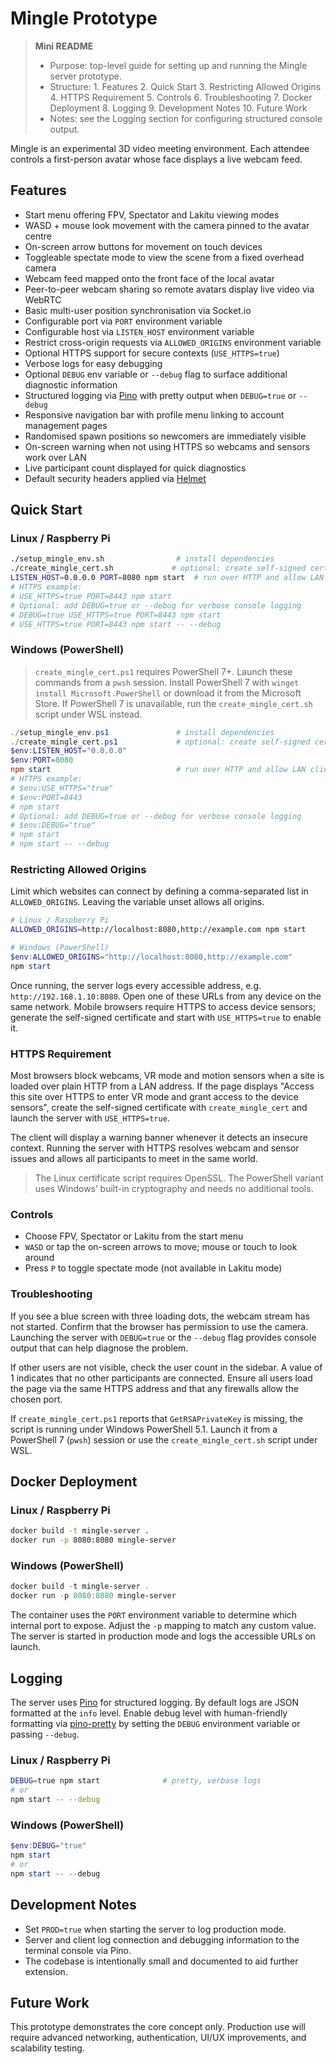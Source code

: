 # Mingle Prototype

> **Mini README**
> - Purpose: top-level guide for setting up and running the Mingle server prototype.
> - Structure: 1. Features 2. Quick Start 3. Restricting Allowed Origins 4. HTTPS Requirement 5. Controls 6. Troubleshooting 7. Docker Deployment 8. Logging 9. Development Notes 10. Future Work
> - Notes: see the Logging section for configuring structured console output.

Mingle is an experimental 3D video meeting environment. Each attendee controls a
first-person avatar whose face displays a live webcam feed.

## Features
- Start menu offering FPV, Spectator and Lakitu viewing modes
- WASD + mouse look movement with the camera pinned to the avatar centre
- On-screen arrow buttons for movement on touch devices
- Toggleable spectate mode to view the scene from a fixed overhead camera
- Webcam feed mapped onto the front face of the local avatar
- Peer-to-peer webcam sharing so remote avatars display live video via WebRTC
- Basic multi-user position synchronisation via Socket.io
- Configurable port via `PORT` environment variable
- Configurable host via `LISTEN_HOST` environment variable
- Restrict cross-origin requests via `ALLOWED_ORIGINS` environment variable
- Optional HTTPS support for secure contexts (`USE_HTTPS=true`)
- Verbose logs for easy debugging
- Optional `DEBUG` env variable or `--debug` flag to surface additional diagnostic information
- Structured logging via [Pino](https://github.com/pinojs/pino) with pretty output when `DEBUG=true` or `--debug`
- Responsive navigation bar with profile menu linking to account management pages
- Randomised spawn positions so newcomers are immediately visible
- On-screen warning when not using HTTPS so webcams and sensors work over LAN
- Live participant count displayed for quick diagnostics
- Default security headers applied via [Helmet](https://helmetjs.github.io/)

## Quick Start

### Linux / Raspberry Pi
```bash
./setup_mingle_env.sh                # install dependencies
./create_mingle_cert.sh             # optional: create self-signed cert
LISTEN_HOST=0.0.0.0 PORT=8080 npm start  # run over HTTP and allow LAN clients
# HTTPS example:
# USE_HTTPS=true PORT=8443 npm start
# Optional: add DEBUG=true or --debug for verbose console logging
# DEBUG=true USE_HTTPS=true PORT=8443 npm start
# USE_HTTPS=true PORT=8443 npm start -- --debug
```

### Windows (PowerShell)
> `create_mingle_cert.ps1` requires PowerShell 7+. Launch these commands from a
> `pwsh` session. Install PowerShell 7 with `winget install Microsoft.PowerShell`
> or download it from the Microsoft Store. If PowerShell 7 is unavailable,
> run the `create_mingle_cert.sh` script under WSL instead.
```powershell
./setup_mingle_env.ps1               # install dependencies
./create_mingle_cert.ps1             # optional: create self-signed cert
$env:LISTEN_HOST="0.0.0.0"
$env:PORT=8080
npm start                            # run over HTTP and allow LAN clients
# HTTPS example:
# $env:USE_HTTPS="true"
# $env:PORT=8443
# npm start
# Optional: add DEBUG=true or --debug for verbose console logging
# $env:DEBUG="true"
# npm start
# npm start -- --debug
```

### Restricting Allowed Origins
Limit which websites can connect by defining a comma-separated list in
`ALLOWED_ORIGINS`. Leaving the variable unset allows all origins.

```bash
# Linux / Raspberry Pi
ALLOWED_ORIGINS=http://localhost:8080,http://example.com npm start
```

```powershell
# Windows (PowerShell)
$env:ALLOWED_ORIGINS="http://localhost:8080,http://example.com"
npm start
```

Once running, the server logs every accessible address, e.g.
`http://192.168.1.10:8080`. Open one of these URLs from any device on the same
network. Mobile browsers require HTTPS to access device sensors; generate the
self-signed certificate and start with `USE_HTTPS=true` to enable it.

### HTTPS Requirement
Most browsers block webcams, VR mode and motion sensors when a site is loaded
over plain HTTP from a LAN address. If the page displays "Access this site over
HTTPS to enter VR mode and grant access to the device sensors", create the
self-signed certificate with `create_mingle_cert` and launch the server with
`USE_HTTPS=true`.

The client will display a warning banner whenever it detects an insecure
context. Running the server with HTTPS resolves webcam and sensor issues and
allows all participants to meet in the same world.

 > The Linux certificate script requires OpenSSL. The PowerShell variant uses Windows’ built-in cryptography and needs no additional tools.

### Controls
- Choose FPV, Spectator or Lakitu from the start menu
- `WASD` or tap the on-screen arrows to move; mouse or touch to look around
- Press `P` to toggle spectate mode (not available in Lakitu mode)

### Troubleshooting
If you see a blue screen with three loading dots, the webcam stream has not
started. Confirm that the browser has permission to use the camera. Launching
the server with `DEBUG=true` or the `--debug` flag provides console output that can help
diagnose the problem.

If other users are not visible, check the user count in the sidebar. A value of
1 indicates that no other participants are connected. Ensure all users load the
page via the same HTTPS address and that any firewalls allow the chosen port.

If `create_mingle_cert.ps1` reports that `GetRSAPrivateKey` is missing, the
script is running under Windows PowerShell 5.1. Launch it from a PowerShell 7
(`pwsh`) session or use the `create_mingle_cert.sh` script under WSL.

## Docker Deployment

### Linux / Raspberry Pi
```bash
docker build -t mingle-server .
docker run -p 8080:8080 mingle-server
```

### Windows (PowerShell)
```powershell
docker build -t mingle-server .
docker run -p 8080:8080 mingle-server
```

The container uses the `PORT` environment variable to determine which internal
port to expose. Adjust the `-p` mapping to match any custom value. The server is
started in production mode and logs the accessible URLs on launch.

## Logging

The server uses [Pino](https://github.com/pinojs/pino) for structured logging. By default
logs are JSON formatted at the `info` level. Enable debug level with human-friendly
formatting via [pino-pretty](https://github.com/pinojs/pino-pretty) by setting the `DEBUG`
environment variable or passing `--debug`.

### Linux / Raspberry Pi
```bash
DEBUG=true npm start              # pretty, verbose logs
# or
npm start -- --debug
```

### Windows (PowerShell)
```powershell
$env:DEBUG="true"
npm start
# or
npm start -- --debug
```

## Development Notes
- Set `PROD=true` when starting the server to log production mode.
- Server and client log connection and debugging information to the terminal
  console via Pino.
- The codebase is intentionally small and documented to aid further extension.

## Future Work
This prototype demonstrates the core concept only. Production use will require
advanced networking, authentication, UI/UX improvements, and scalability testing.
